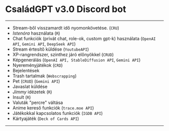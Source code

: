# CsaládGPT v3.0 Discord bot
---

- Stream-ből visszamardt idő nyomonkövetése. (`CRU`)
- _Istenóra_ használata (`R`)
- Chat funkciók (privát chat, role-ok, custom gpt-k) használata (`OpenAI API`, `Gemini API`, `DeepSeek API`)
- Stream értesítő küldése (`YoutubeAPI`)
- XP-rangrendszer, szinthez járó előnyökkel (`CRUD`)
- Képgenerálás (`OpenAI API, StableDiffusion API`, `Gemini API`)
- Nyereményjátékok (`CRD`)
- Bejelentések
- Trash tartalmak (`Webscrapping`)
- Pet (`CRUD`) (`Gemini API`)
- Javaslat küldése
- _Jimmy_ idézetek (`R`)
- Insult (`R`)
- Valuták "percre" váltása
- Anime kereső funkciók (`trace.moe API`)
- Játékokkal kapcsolatos funkciók (`IGDB API`)
- Kártyajáték (`Deck of Cards API`)

---
